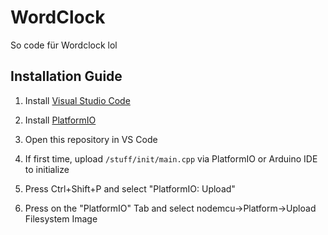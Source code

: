 # WordClock

So code für Wordclock lol

## Installation Guide

1. Install [Visual Studio Code](https://code.visualstudio.com/download)

2. Install [PlatformIO](https://platformio.org/install/ide?install=vscode)

3. Open this repository in VS Code

4. If first time, upload `/stuff/init/main.cpp` via PlatformIO or Arduino IDE to initialize

5. Press Ctrl+Shift+P and select "PlatformIO: Upload"

6. Press on the "PlatformIO" Tab and select nodemcu->Platform->Upload Filesystem Image

